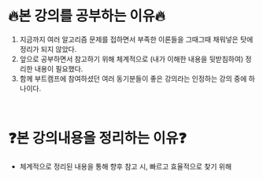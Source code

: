 # 🔥본 강의를 공부하는 이유🔥
1. 지금까지 여러 알고리즘 문제를 접하면서 부족한 이론들을 그때그때 채워넣은 탓에 정리가 되지 않았다.
2. 앞으로 공부하면서 참고하기 위해 체계적으로 (내가 이해한 내용을 뒷받침하여) 정리한 내용이 필요했다.
3. 함께 부트캠프에 참여하셨던 여러 동기분들이 좋은 강의라는 인정하는 강의 중에 하나이다.
<br/>

# ❓본 강의내용을 정리하는 이유❓
- 체계적으로 정리된 내용을 통해 향후 참고 시, 빠르고 효율적으로 찾기 위해
